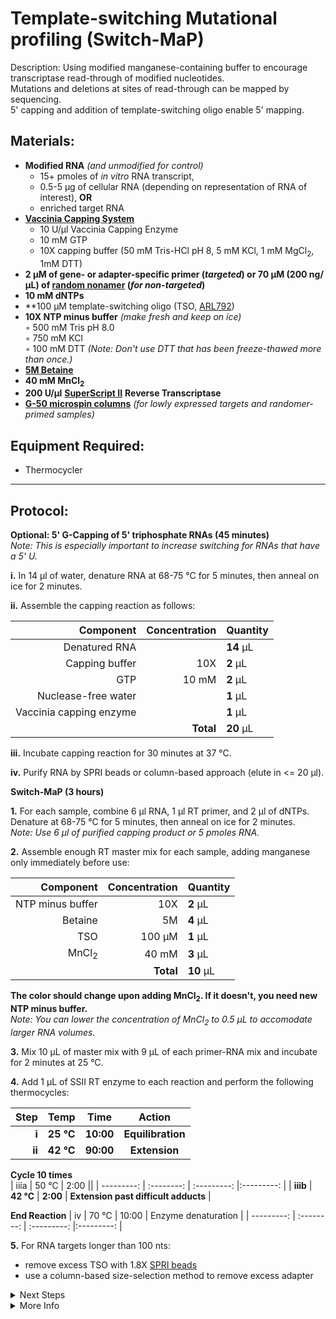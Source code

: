Template-switching Mutational profiling (Switch-MaP)
================================================================================
Description: Using modified manganese-containing buffer to encourage transcriptase read-through of modified nucleotides.<br/>
Mutations and deletions at sites of read-through can be mapped by sequencing.<br/>
5' capping and addition of template-switching oligo enable 5' mapping.

Materials:
--------------------------------------------------------------------------------
  * **Modified RNA** _(and unmodified for control)_
    * 15+ pmoles of _in vitro_ RNA transcript,
    * 0.5-5 µg of cellular RNA (depending on representation of RNA of interest), **OR**
    * enriched target RNA
  * **[Vaccinia Capping System](https://www.neb.com/en-us/products/m2080-vaccinia-capping-system)**
    * 10 U/µl Vaccinia Capping Enzyme
    * 10 mM GTP
    * 10X capping buffer (50 mM Tris-HCl pH 8, 5 mM KCl, 1 mM MgCl<sub>2</sub>, 1mM DTT)
  * **2 µM of gene- or adapter-specific primer (_targeted_) or 70 µM (200 ng/µL) of [random nonamer](https://www.neb.com/products/s1254-random-primer-9#Product%20Information) (_for non-targeted_)**
  * **10 mM dNTPs**
  * **100 µM template-switching oligo (TSO, [ARL792](../ARL-primers.csv))
  * **10X NTP minus buffer** _(make fresh and keep on ice)_  
    ◦ 500 mM Tris pH 8.0  
    ◦ 750 mM KCl  
    ◦ 100 mM DTT _(Note: Don't use DTT that has been freeze-thawed more than once.)_  
  * [**5M Betaine**](https://www.fishersci.ca/shop/products/betaine-5m-solution-molecular-biology-grade-ultrapure-affymetrix-usb-3/aaj77507ucr)
  * **40 mM MnCl<sub>2</sub>**  
  * **200 U/µl** [**SuperScript II**](https://www.thermofisher.com/order/catalog/product/18064022#/18064022) **Reverse Transcriptase**
  * [**G-50 microspin columns**](https://www.cytivalifesciences.com/en/us/shop/molecular-biology/purification/gel-filtration-columns/illustra-microspin-g-50-columns-p-00056)
 _(for lowly expressed targets and randomer-primed samples)_  
  
Equipment Required:
--------------------------------------------------------------------------------
  * Thermocycler

___
Protocol:
--------------------------------------------------------------------------------

**Optional: 5' G-Capping of 5' triphosphate RNAs (45 minutes)** <br/>
_Note: This is especially important to increase switching for RNAs that have a 5' U._

**i.** In 14 µl of water, denature RNA at 68-75 °C for 5 minutes, then anneal on ice for 2 minutes.

**ii.** Assemble the capping reaction as follows:

  | Component | Concentration | Quantity | 
  | ---------: | ---------: | :---------- |
  | Denatured RNA | | **14**  µL | 
  | Capping buffer| 10X | **2**  µL |
  | GTP | 10 mM | **2**  µL |
  | Nuclease-free water | | **1**  µL |
  | Vaccinia capping enzyme | | **1**  µL |
  || **Total** | **20** µL |

**iii.** Incubate capping reaction for 30 minutes at 37 °C.

**iv.** Purify RNA by SPRI beads or column-based approach (elute in <= 20 µl).

**Switch-MaP (3 hours)**

**1.** For each sample, combine 6 µl RNA, 1 µl RT primer, and 2 µl of dNTPs. <br/>
Denature at 68-75 °C for 5 minutes, then anneal on ice for 2 minutes. <br/>
_Note: Use 6 µl of purified capping product or 5 pmoles RNA._

**2.** Assemble enough RT master mix for each sample, adding manganese only immediately before use:

  | Component | Concentration | Quantity | 
  | ---------: | ---------: | :---------- |
  | NTP minus buffer | 10X | **2**  µL | 
  | Betaine | 5M | **4**  µL |
  | TSO | 100 µM | **1**  µL |
  | MnCl<sub>2</sub> | 40 mM | **3**  µL |
  || **Total** | **10** µL |
  
  **The color should change upon adding MnCl<sub>2</sub>. If it doesn't, you need new NTP minus buffer.**  
  _Note: You can lower the concentration of MnCl<sub>2</sub> to 0.5 µL to accomodate larger RNA volumes._
  
**3.** Mix 10 µL of master mix with 9 µL of each primer-RNA mix and incubate for 2 minutes at 25 °C. 

**4.** Add 1 µL of SSII RT enzyme to each reaction and perform the following thermocycles:

  | Step | Temp | Time | Action |
  | ---------: | :--------: | :---------: |:---------: |
  | **i** | **25 °C** | **10:00** | **Equilibration** |
  | **ii** | **42 °C** | **90:00** | **Extension** |
  
  **Cycle 10 times**  
  | iiia | 50 °C | 2:00 ||
  | ---------: | :--------: | :---------: |:---------: |
  | **iiib** | **42 °C** | **2:00** | **Extension past difficult adducts** |
 
  **End Reaction** 
  | iv | 70 °C | 10:00 | Enzyme denaturation |
  | ---------: | :--------: | :---------: |:---------: |

**5.** For RNA targets longer than 100 nts:  
- remove excess TSO with 1.8X [SPRI beads](../NGS/SPRI-beads.md) <br/>
- use a column-based size-selection method to remove excess adapter
  
<!-- The text below creates dropdown lists for links to next steps or hyperlinks -->

<details>
  <summary>Next Steps</summary>

</p> <a href="../NGS/Two-Step-PCR-Library.md">
2-step PCR library generation </a>

</details>

<details>
  <summary>More Info</summary>
  
  <a href="https://doi.org/10.1038/nprot.2015.103">
Original SHAPE-MaP Protocol</a>  

</details>
